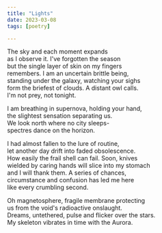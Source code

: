 ```yaml
---
title: "Lights"
date: 2023-03-08
tags: [poetry]

---
```


The sky and each moment expands   
as I observe it. I've forgotten the season     
but the single layer of skin on my fingers     
remembers. I am an uncertain brittle being,  
standing under the galaxy, watching your sighs  
form the briefest of clouds. A distant owl calls.   
I'm not prey, not tonight.  

I am breathing in supernova, holding your hand,    
the slightest sensation separating us.     
We look north where no city sleeps-   
spectres dance on the horizon.   

I had almost fallen to the lure of routine,   
let another day drift into faded obsolescence.    
How easily the frail shell can fail. Soon, knives   
wielded by caring hands will slice into my stomach   
and I will thank them. A series of chances,    
circumstance and confusion has led me here   
like every crumbling second.   

Oh magnetosphere, fragile membrane protecting   
us from the void's radioactive onslaught.  
Dreams, untethered, pulse and flicker over the stars.    
My skeleton vibrates in time with the Aurora.   